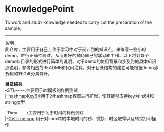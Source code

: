 # KnowledgePoint
To work and study knowledge needed to carry out the preparation of the sample。    
***
*说明*：    
此仓库，主要用于自己工作于学习中对于设计到的知识点，来编写一些小的demo，进行正确性测试，从而更好的辅助自己的学习和工作。以下将对每个demo以目录的形式进行简单的说明，对于demo的使用背景和涉及到的具体知识点说明，参考相应的README和代码注释。对于目录结构的建立可能根据demo涉及到的知识点分类设计。        

**目录结构**   
-*STL*-----:主要用于stl模板的样例测试    
|-[hashmapKey64](https://github.com/Clodfisher/KnowledgePoint/tree/master/STL/hashmapKey64):用于对hashmap容器进行扩增，使其能够支持key为int64和string类型        
 
-*Time*-----:主要用于关于时间的样例测试       
|-[GetTime.cpp](https://github.com/Clodfisher/KnowledgePoint/blob/master/Time/GetTime.cpp):用于对linux中的本地时间的秒、微妙、时区取得以及转换打印操作        



